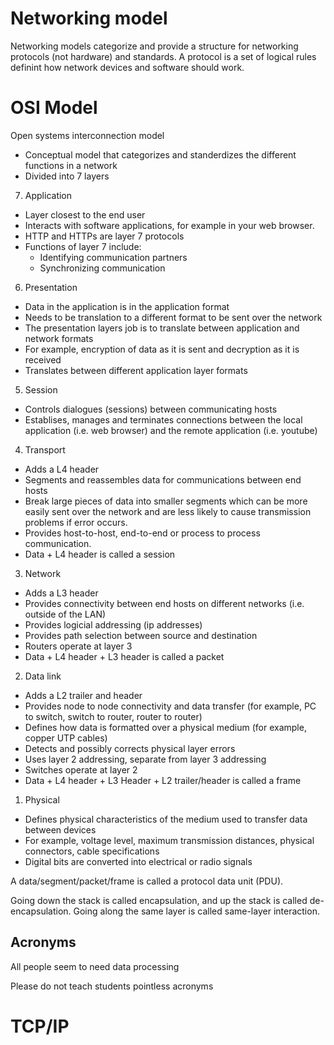 # Networking model

Networking models categorize and provide a structure for networking protocols (not hardware) and standards. A protocol is a set of logical  rules definint how network devices and software should work.

# OSI Model

Open systems interconnection model
* Conceptual model that categorizes and standerdizes the different functions in a network
* Divided into 7 layers

7. Application
* Layer closest to the end user
* Interacts with software applications, for example in your web browser.
* HTTP and HTTPs are layer 7 protocols
* Functions of layer 7 include:
    * Identifying communication partners
    * Synchronizing communication
6. Presentation
* Data in the application is in the application format
* Needs to be translation to a different format to be sent over the network
* The presentation layers job is to translate between application and network formats
* For example, encryption of data as it is sent and decryption as it is received
* Translates between different application layer formats
5. Session
* Controls dialogues (sessions) between communicating hosts
* Establises, manages and terminates connections between the local application (i.e. web browser) and the remote application (i.e. youtube)
4. Transport
* Adds a L4 header
* Segments and reassembles data for communications between end hosts
* Break large pieces of data into smaller segments which can be more easily sent over the network and are less likely to cause transmission problems if error occurs.
* Provides host-to-host, end-to-end or process to process communication.
* Data + L4 header is called a session
3. Network
* Adds a L3 header
* Provides connectivity between end hosts on different networks (i.e. outside of the LAN)
* Provides logicial addressing (ip addresses)
* Provides path selection between source and destination
* Routers operate at layer 3
* Data + L4 header + L3 header is called a packet
2. Data link
* Adds a L2 trailer and header
* Provides node to node connectivity and data transfer (for example, PC to switch, switch to router, router to router)
* Defines how data is formatted over a physical medium (for example, copper UTP cables)
* Detects and possibly corrects physical layer errors
* Uses layer 2 addressing, separate from layer 3 addressing
* Switches operate at layer 2
* Data + L4 header + L3 Header + L2 trailer/header is called a frame
1. Physical
* Defines physical characteristics of the medium used to transfer data between devices
* For example, voltage level, maximum transmission distances, physical connectors, cable specifications
* Digital bits are converted into electrical or radio signals

A data/segment/packet/frame is called a protocol data unit (PDU).

Going down the stack is called encapsulation, and up the stack is called de-encapsulation.
Going along the same layer is called same-layer interaction.

## Acronyms

All people seem to need data processing

Please do not teach students pointless acronyms

# TCP/IP

